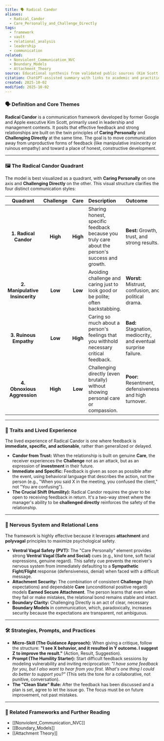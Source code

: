 ```yaml
---
title: 🗣️ Radical Candor
aliases:
  - Radical_Candor
  - Care_Personally_and_Challenge_Directly
tags:
  - framework
  - vault
  - relational_analysis
  - leadership
  - communication
related:
  - Nonviolent_Communication_NVC
  - Boundary_Models
  - Attachment_Theory
source: Educational synthesis from validated public sources (Kim Scott's model)
citation: ChatGPT-assisted summary with links to academic and practitioner materials
created: 2025-10-02
modified: 2025-10-02
---
```


<!-- @format -->

### 🗣️ Definition and Core Themes

**Radical Candor** is a communication framework developed by former Google and Apple executive Kim Scott, primarily used in leadership and management contexts. It posits that effective feedback and strong relationships are built on the twin principles of **Caring Personally** and **Challenging Directly** at the same time. The goal is to move communication away from unproductive forms of feedback (like manipulative insincerity or ruinous empathy) and toward a place of honest, constructive development.

---

### 🖼️ The Radical Candor Quadrant

The model is best visualized as a quadrant, with **Caring Personally** on one axis and **Challenging Directly** on the other. This visual structure clarifies the four distinct communication styles:

|            Quadrant             | Challenge |   Care   | Description                                                                                     | Outcome                                                         |
| :-----------------------------: | :-------: | :------: | :---------------------------------------------------------------------------------------------- | :-------------------------------------------------------------- |
|      **1. Radical Candor**      | **High**  | **High** | Sharing honest, specific feedback because you truly care about the person's success and growth. | **Best:** Growth, trust, and strong results.                    |
| **2. Manipulative Insincerity** |  **Low**  | **Low**  | Avoiding challenge and caring just to look good or be polite; often backstabbing.               | **Worst:** Mistrust, confusion, and political drama.            |
|     **3. Ruinous Empathy**      |  **Low**  | **High** | Caring so much about a person's feelings that you withhold necessary critical feedback.         | **Bad:** Stagnation, mediocrity, and eventual surprise failure. |
|   **4. Obnoxious Aggression**   | **High**  | **Low**  | Challenging directly (even brutally) without showing personal care or compassion.               | **Poor:** Resentment, defensiveness, and high turnover.         |

---

### 🌿 Traits and Lived Experience

The lived experience of Radical Candor is one where feedback is **immediate, specific, and actionable**, rather than generalized or delayed.

- **Candor from Trust:** When the relationship is built on genuine **Care**, the receiver experiences the **Challenge** not as an attack, but as an expression of **investment** in their future.
- **Immediate and Specific:** Feedback is given as soon as possible after the event, using behavioral language that describes the action, not the person (e.g., "When you said X in the meeting, you confused the client," not "You are confusing").
- **The Crucial Shift (Humility):** Radical Candor requires the giver to be open to receiving feedback in return. It's a two-way street where the manager's ability to be **challenged directly** reinforces the safety of the relationship.

---

### 🧠 Nervous System and Relational Lens

The framework is highly effective because it leverages **attachment** and **polyvagal** principles to maximize psychological safety.

- **Ventral Vagal Safety (PVT):** The "Care Personally" element provides strong **Ventral Vagal (Safe and Social)** cues (e.g., kind tone, soft facial expressions, genuine regard). This safety cue prevents the receiver's nervous system from immediately defaulting to a **Sympathetic Fight/Flight** response (defensiveness, denial) when faced with a difficult message.
- **Attachment Security:** The combination of consistent **Challenge** (high expectations) and dependable **Care** (unconditional positive regard) models **Earned Secure Attachment**. The person learns that even when they fail or make mistakes, the relational bond remains stable and intact.
- **Boundary Clarity:** Challenging Directly is an act of clear, necessary **Boundary Models** in communication, which, paradoxically, increases security because the expectations are transparent, not ambiguous.

---

### 🛠️ Strategies, Prompts, and Practices

- **Micro-Skill (The Guidance Approach):** When giving a critique, follow the structure: **"I see X behavior, and it resulted in Y outcome. I suggest Z to improve the result."** (Action, Result, Suggestion).
- **Prompt (The Humility Starter):** Start difficult feedback sessions by modeling vulnerability and inviting reciprocation: _"I have some feedback for you, but I also want to hear from you first. What's one thing I could do better to support you?"_ (This sets the tone for a collaborative, not punitive, conversation).
- **The "Clean Slate" Rule:** After the feedback has been discussed and a plan is set, agree to let the issue go. The focus must be on future improvement, not past mistakes.

---

### 🔗 Related Frameworks and Further Reading

- [[Nonviolent_Communication_NVC]]
- [[Boundary_Models]]
- [[Attachment Theory]]
